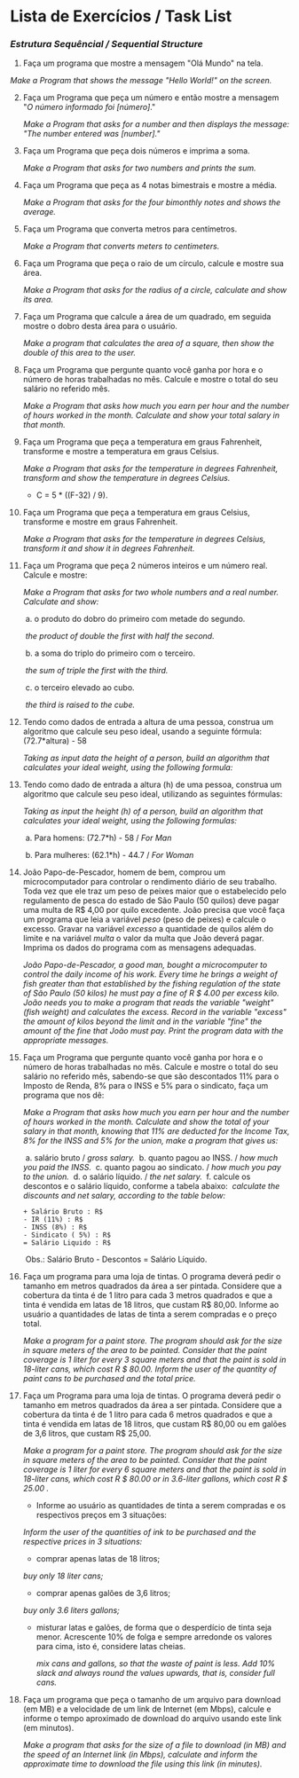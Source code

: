 # Lista de Exercícios / Task List

### *Estrutura Sequêncial / Sequential Structure*

1. Faça um programa que mostre a mensagem "Olá Mundo" na tela.
   
*Make a Program that shows the message "Hello World!" on the screen.*
   
2. Faça um Programa que peça um número e então mostre a mensagem "*O número informado foi [número]*."

   *Make a Program that asks for a number and then displays the message: "The number entered was [number]."*

3. Faça um Programa que peça dois números e imprima a soma.

   *Make a Program that asks for two numbers and prints the sum.*

4. Faça um Programa que peça as 4 notas bimestrais e mostre a média.

   *Make a Program that asks for the four bimonthly notes and shows the average.*

5. Faça um Programa que converta metros para centímetros.

   *Make a Program that converts meters to centimeters.*

6. Faça um Programa que peça o raio de um círculo, calcule e mostre sua área.

   *Make a Program that asks for the radius of a circle, calculate and show its area.*

7. Faça um Programa que calcule a área de um quadrado, em seguida mostre o dobro desta área para o usuário.

   *Make a program that calculates the area of a square, then show the double of this area to the user.*

8. Faça um Programa que pergunte quanto você ganha por hora e o número de horas trabalhadas no mês. Calcule e mostre o total do seu salário no referido mês.

   *Make a Program that asks how much you earn per hour and the number of hours worked in the month. Calculate and show your total salary in that month.*

9. Faça um Programa que peça a temperatura em graus Fahrenheit, transforme e mostre a temperatura em graus Celsius.

   *Make a Program that asks for the temperature in degrees Fahrenheit, transform and show the temperature in degrees Celsius.*

   - C = 5 * ((F-32) / 9).

10. Faça um Programa que peça a temperatura em graus Celsius, transforme e mostre em graus Fahrenheit.

    *Make a Program that asks for the temperature in degrees Celsius, transform it and show it in degrees Fahrenheit.*

11. Faça um Programa que peça 2 números inteiros e um número real. Calcule e mostre:

    *Make a Program that asks for two whole numbers and a real number. Calculate and show:*

    ​	a.	o produto do dobro do primeiro com metade do segundo.

    ​			*the product of double the first with half the second.*

    ​	b.	a soma do triplo do primeiro com o terceiro.

    ​			*the sum of triple the first with the third.*

    ​	c.	o terceiro elevado ao cubo.

    ​			*the third is raised to the cube.*

12. Tendo como dados de entrada a altura de uma pessoa, construa um algoritmo que calcule seu peso ideal, usando a seguinte fórmula: (72.7*altura) - 58

    *Taking as input data the height of a person, build an algorithm that calculates your ideal weight, using the following formula:*

13. Tendo como dado de entrada a altura (h) de uma pessoa, construa um algoritmo que calcule seu peso ideal, utilizando as seguintes fórmulas:

    *Taking as input the height (h) of a person, build an algorithm that calculates your ideal weight, using the following formulas:*

    ​	a.	Para homens: (72.7*h) - 58 / *For Man*

    ​	b.	Para mulheres: (62.1*h) - 44.7 / *For Woman*

14. João Papo-de-Pescador, homem de bem, comprou um microcomputador para controlar o rendimento diário de seu trabalho. Toda vez que ele traz um peso de peixes maior que o estabelecido pelo regulamento de pesca do estado de São Paulo (50 quilos) deve pagar uma multa de R$ 4,00 por quilo excedente. João precisa que você faça um programa que leia a variável *peso* (peso de peixes) e calcule o excesso. Gravar na variável *excesso* a quantidade de quilos além do limite e na variável *multa* o valor da multa que João deverá pagar. Imprima os dados do programa com as mensagens adequadas.

    *João Papo-de-Pescador, a good man, bought a microcomputer to control the daily income of his work. Every time he brings a weight of fish greater than that established by the fishing regulation of the state of São Paulo (50 kilos) he must pay a fine of R $ 4.00 per excess kilo. João needs you to make a program that reads the variable "weight" (fish weight) and calculates the excess. Record in the variable "excess" the amount of kilos beyond the limit and in the variable "fine" the amount of the fine that João must pay. Print the program data with the appropriate messages.*

15. Faça um Programa que pergunte quanto você ganha por hora e o número de horas trabalhadas no mês. Calcule e mostre o total do seu salário no referido mês, sabendo-se que são descontados 11% para o Imposto de Renda, 8% para o INSS e 5% para o sindicato, faça um programa que nos dê:

    *Make a Program that asks how much you earn per hour and the number of hours worked in the month. Calculate and show the total of your salary in that month, knowing that 11% are deducted for the Income Tax, 8% for the INSS and 5% for the union, make a program that gives us:*

    ​	a.	salário bruto / *gross salary.*
    ​	b.	quanto pagou ao INSS. / *how much you paid the INSS.*
    ​	c.	quanto pagou ao sindicato. / *how much you pay to the union.*
    ​	d.	o salário líquido. / *the net salary.*
    ​	f.	calcule os descontos e o salário líquido, conforme a tabela abaixo:
    ​		*calculate the discounts and net salary, according to the table below:*

    ```
    + Salário Bruto : R$
    - IR (11%) : R$
    - INSS (8%) : R$
    - Sindicato ( 5%) : R$
    = Salário Liquido : R$
    ```

    ​	Obs.: Salário Bruto - Descontos = Salário Líquido.

16. Faça um programa para uma loja de tintas. O programa deverá pedir o tamanho em metros quadrados da área a ser pintada. Considere que a cobertura da tinta é de 1 litro para cada 3 metros quadrados e que a tinta é vendida em latas de 18 litros, que custam R$ 80,00. Informe ao usuário a quantidades de latas de tinta a serem compradas e o preço total.

    *Make a program for a paint store. The program should ask for the size in square meters of the area to be painted. Consider that the paint coverage is 1 liter for every 3 square meters and that the paint is sold in 18-liter cans, which cost R $ 80.00. Inform the user of the quantity of paint cans to be purchased and the total price.*

17. Faça um Programa para uma loja de tintas. O programa deverá pedir o tamanho em metros quadrados da área a ser pintada. Considere que a cobertura da tinta é de 1 litro para cada 6 metros quadrados e que a tinta é vendida em latas de 18 litros, que custam R$ 80,00 ou em galões de 3,6 litros, que custam R$ 25,00.

    *Make a program for a paint store. The program should ask for the size in square meters of the area to be painted. Consider that the paint coverage is 1 liter for every 6 square meters and that the paint is sold in 18-liter cans, which cost R $ 80.00 or in 3.6-liter gallons, which cost R $ 25.00 .*

    - Informe ao usuário as quantidades de tinta a serem compradas e os respectivos preços em 3 situações:
      
    *Inform the user of the quantities of ink to be purchased and the respective prices in 3 situations:*
      
    - comprar apenas latas de 18 litros;
      
    *buy only 18 liter cans;*
      
    - comprar apenas galões de 3,6 litros;
      
    *buy only 3.6 liters gallons;*
      
    - misturar latas e galões, de forma que o desperdício de tinta seja menor. Acrescente 10% de folga e sempre arredonde os valores para cima, isto é, considere latas cheias.
      
      *mix cans and gallons, so that the waste of paint is less. Add 10% slack and always round the values upwards, that is, consider full cans.*

18. Faça um programa que peça o tamanho de um arquivo para download (em MB) e a velocidade de um link de Internet (em Mbps), calcule e informe o tempo aproximado de download do arquivo usando este link (em minutos).

    *Make a program that asks for the size of a file to download (in MB) and the speed of an Internet link (in Mbps), calculate and inform the approximate time to download the file using this link (in minutes).*